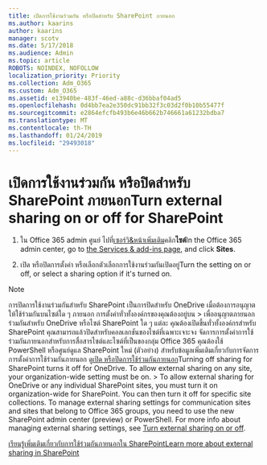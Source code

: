 ```yaml
---
title: เปิดการใช้งานร่วมกัน หรือปิดสำหรับ SharePoint ภายนอก
ms.author: kaarins
author: kaarins
manager: scotv
ms.date: 5/17/2018
ms.audience: Admin
ms.topic: article
ROBOTS: NOINDEX, NOFOLLOW
localization_priority: Priority
ms.collection: Adm_O365
ms.custom: Adm_O365
ms.assetid: e13940be-483f-46ed-a88c-d36bbaf04ad5
ms.openlocfilehash: 0d4bb7ea2e350dc91bb32f3c03d2f0b10b55477f
ms.sourcegitcommit: e2864efcfb493b6e46b662b746661a61232bdba7
ms.translationtype: MT
ms.contentlocale: th-TH
ms.lasthandoff: 01/24/2019
ms.locfileid: "29493018"
---
```

# <a name="turn-external-sharing-on-or-off-for-sharepoint"></a><span data-ttu-id="16d13-102">เปิดการใช้งานร่วมกัน หรือปิดสำหรับ SharePoint ภายนอก</span><span class="sxs-lookup"><span data-stu-id="16d13-102">Turn external sharing on or off for SharePoint</span></span>

1. <span data-ttu-id="16d13-103">ใน Office 365 admin ศูนย์ ไปที่[เซอร์วิ&amp;หน้าเพิ่มเติม](https://portal.office.com/adminportal/home#/Settings/ServicesAndAddIns)คลิก**ไซต์**</span><span class="sxs-lookup"><span data-stu-id="16d13-103">In the Office 365 admin center, go to [the Services &amp; add-ins page](https://portal.office.com/adminportal/home#/Settings/ServicesAndAddIns), and click **Sites**.</span></span>
    
2. <span data-ttu-id="16d13-104">เปิด หรือปิดการตั้งค่า หรือเลือกตัวเลือกการใช้งานร่วมกันเปิดอยู่</span><span class="sxs-lookup"><span data-stu-id="16d13-104">Turn the setting on or off, or select a sharing option if it's turned on.</span></span>
    
> [!NOTE]
> <span data-ttu-id="16d13-p101">การปิดการใช้งานร่วมกันสำหรับ SharePoint เป็นการปิดสำหรับ OneDrive เมื่อต้องการอนุญาตให้ใช้ร่วมกันบนไซต์ใด ๆ ภายนอก การตั้งค่าทั่วทั้งองค์กรของคุณต้องอยู่บน > เพื่ออนุญาตภายนอกร่วมกันสำหรับ OneDrive หรือไซต์ SharePoint ใด ๆ แต่ละ คุณต้องเปิดขึ้นทั่วทั้งองค์กรสำหรับ SharePoint คุณสามารถแล้วปิดสำหรับคอลเลกชันของไซต์ที่เฉพาะเจาะจง จัดการการตั้งค่าการใช้ร่วมกันภายนอกสำหรับการสื่อสารไซต์และไซต์ที่เป็นของกลุ่ม Office 365 คุณต้องใช้ PowerShell หรือศูนย์ดูแล SharePoint ใหม่ (ตัวอย่าง) สำหรับข้อมูลเพิ่มเติมเกี่ยวกับการจัดการการตั้งค่าการใช้ร่วมกันภายนอก ดู[เปิด หรือปิดการใช้ร่วมกันภายนอก](https://go.microsoft.com/fwlink/?linkid=866426)</span><span class="sxs-lookup"><span data-stu-id="16d13-p101">Turning off sharing for SharePoint turns it off for OneDrive. To allow external sharing on any site, your organization-wide setting must be on. > To allow external sharing for OneDrive or any individual SharePoint sites, you must turn it on organization-wide for SharePoint. You can then turn it off for specific site collections. To manage external sharing settings for communication sites and sites that belong to Office 365 groups, you need to use the new SharePoint admin center (preview) or PowerShell. For more info about managing external sharing settings, see [Turn external sharing on or off](https://go.microsoft.com/fwlink/?linkid=866426).</span></span> 
  
[<span data-ttu-id="16d13-111">เรียนรู้เพิ่มเติมเกี่ยวกับการใช้ร่วมกันภายนอกใน SharePoint</span><span class="sxs-lookup"><span data-stu-id="16d13-111">Learn more about external sharing in SharePoint</span></span>](https://go.microsoft.com/fwlink/?linkid=734908)
  

